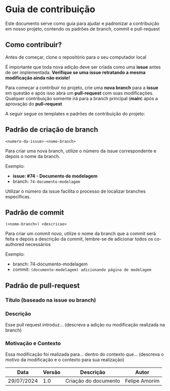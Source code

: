 # Guia de contribuição

Este documento serve como guia para ajudar e padronizar a contribuição em nosso projeto, contendo os padrões de branch, commit e pull-request

## Como contribuir?

Antes de começar, clone o repositório para o seu computador local 

É importante que toda nova adição deve ser criada como uma **issue** antes de ser implementada. **Verifique se uma issue retratando a mesma modificação ainda não existe!**

Para começar a contribuir no projeto, crie uma **nova branch** para a **issue** em questão e após isso abra um **pull-request** com suas modificações. Qualquer contribuição somente irá para a branch principal (**main**) após a aprovação do **pull-request** 

A seguir segue os templates e padrões de contribuição do projeto:

## Padrão de criação de branch

`<numero-da-issue>-<nome-branch>`

Para criar uma nova branch, utilize o número da issue correspondente e depois o nome da branch.

Exemplo:

- **issue: #74 - Documento de modelagem**
- branch: `74-documento-modelagem`

Utilizar o número da issue facilita o processo de localizar branches específicas.

## Padrão de commit

`(<nome-branch>) <descricao>`

Para criar um commit novo, utilize o nome da branch que a commit será feita e depois a descrição da commit, lembre-se de adicionar todos os co-authored necessários

Exemplo:

- branch: 74-documento-modelagem
- commit: `(documento-modelagem) adicionando página de modelagem`

## Padrão de pull-request

### Título (baseado na issue ou branch)

### Descrição

Esse pull request introduz... (descreva a adição ou modificação realizada na branch)

### Motivação e Contexto

Essa modificação foi realizada para... dentro do contexto que... (descreva o motivo da modificação e o contexto para sua realização)

| Data | Versão | Descrição | Autor |
| ---- | ------ | --------- | ----- |
| 29/07/2024 | 1.0 | Criação do documento | Felipe Amorim |
